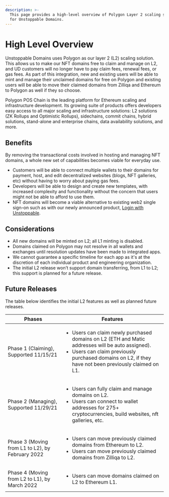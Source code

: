 ```yaml
---
description: >-
  This page provides a high-level overview of Polygon Layer 2 scaling solution
  for Unstoppable Domains.
---
```


# High Level Overview

Unstoppable Domains uses Polygon as our layer 2 (L2) scaling solution. This allows us to make our NFT domains free to claim and manage on L2, and UD customers will no longer have to pay claim fees, renewal fees, or gas fees. As part of this integration, new and existing users will be able to mint and manage their unclaimed domains for free on Polygon and existing users will be able to move their claimed domains from Zilliqa and Ethereum to Polygon as well if they so choose.

Polygon POS Chain is the leading platform for Ethereum scaling and infrastructure development. Its growing suite of products offers developers easy access to all major scaling and infrastructure solutions: L2 solutions (ZK Rollups and Optimistic Rollups), sidechains, commit chains, hybrid solutions, stand-alone and enterprise chains, data availability solutions, and more.&#x20;

## Benefits

By removing the transactional costs involved in hosting and managing NFT domains, a whole new set of capabilities becomes viable for everyday use.&#x20;

* Customers will be able to connect multiple wallets to their domains for payment, host, and edit decentralized websites (blogs, NFT galleries, etc) without having to worry about paying gas fees.&#x20;
* Developers will be able to design and create new templates, with increased complexity and functionality without the concern that users might not be able to afford to use them.&#x20;
* NFT domains will become a viable alternative to existing web2 single sign-on such as with our newly announced product, [Login with Unstoppable](broken-reference).&#x20;

## Considerations

* All new domains will be minted on L2; all L1 minting is disabled.
* Domains claimed on Polygon may not resolve in all wallets and exchanges until resolution updates have been made to integrated apps.&#x20;
* We cannot guarantee a specific timeline for each app as it's at the discretion of each individual product and engineering organization.&#x20;
* The initial L2 release won’t support domain transferring, from L1 to L2; this support is planned for a future release.&#x20;

## Future Releases

The table below identifies the initial L2 features as well as planned future releases.

| Phases                                           | Features                                                                                                                                                                                                                     |
| ------------------------------------------------ | ---------------------------------------------------------------------------------------------------------------------------------------------------------------------------------------------------------------------------- |
| Phase 1 (Claiming), Supported 11/15/21           | <ul><li>Users can claim newly purchased domains on L2 (ETH and Matic addresses will be auto assigned).</li><li>Users can claim previously purchased domains on L2, if they have not been previously claimed on L1.</li></ul> |
| Phase 2 (Managing), Supported 11/29/21           | <ul><li>Users can fully claim and manage domains on L2.</li><li>Users can connect to wallet addresses for 275+ cryptocurrencies, build websites, nft galleries, etc.</li></ul>                                               |
| Phase 3 (Moving from L1 to L2), by February 2022 | <ul><li>Users can move previously claimed domains from Ethereum to L2.</li><li>Users can move previously claimed domains from Zilliqa to L2.</li></ul>                                                                       |
| Phase 4 (Moving from L2 to L1), by March 2022    | <ul><li>Users can move domains claimed on L2 to Ethereum L1.</li></ul>                                                                                                                                                       |
